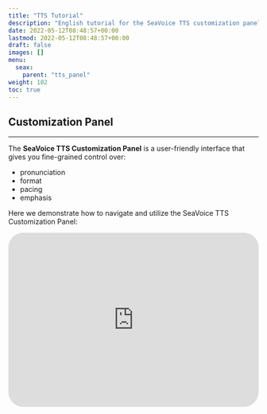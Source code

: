 ```yaml
---
title: "TTS Tutorial"
description: "English tutorial for the SeaVoice TTS customization panel."
date: 2022-05-12T08:48:57+00:00
lastmod: 2022-05-12T08:48:57+00:00
draft: false
images: []
menu:
  seax:
    parent: "tts_panel"
weight: 102
toc: true
---
```


## Customization Panel
-------------------

The **SeaVoice TTS Customization Panel** is a user-friendly interface that gives you fine-grained control over:

* pronunciation
* format
* pacing
* emphasis

Here we demonstrate how to navigate and utilize the SeaVoice TTS Customization Panel:

   <iframe width="100%" height="350px" src="https://www.youtube.com/embed/rbjxJGUeQew" title="YouTube video player" frameborder="0" allow="accelerometer; autoplay; clipboard-write; encrypted-media; gyroscope; picture-in-picture" allowfullscreen style="border-radius: 30px;"></iframe>
